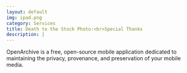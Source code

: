 ```yaml
---
layout: default
img: ipad.png
category: Services
title: Death to the Stock Photo:<br>Special Thanks
description: |
---
```

OpenArchive is a free, open-source mobile application dedicated to maintaining the privacy, provenance, and preservation of your mobile media.


